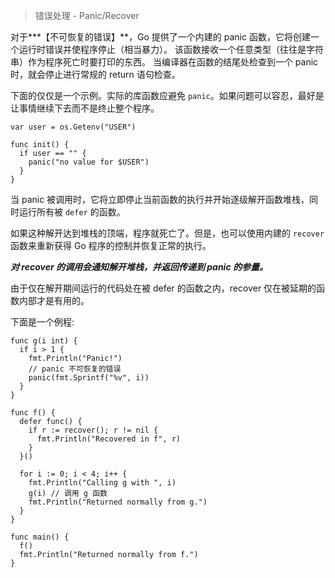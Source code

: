 > 错误处理 - Panic/Recover

对于***【不可恢复的错误】**，Go 提供了一个内建的 panic 函数，它将创建一个运行时错误并使程序停止（相当暴力）。
该函数接收一个任意类型（往往是字符串）作为程序死亡时要打印的东西。
当编译器在函数的结尾处检查到一个 panic 时，就会停止进行常规的 return 语句检查。

下面的仅仅是一个示例。实际的库函数应避免 `panic`。如果问题可以容忍，最好是让事情继续下去而不是终止整个程序。

```
var user = os.Getenv("USER")

func init() {
  if user == "" {
    panic("no value for $USER")
  }
}
```

当 panic 被调用时，它将立即停止当前函数的执行并开始逐级解开函数堆栈，同时运行所有被 `defer` 的函数。

如果这种解开达到堆栈的顶端，程序就死亡了。但是，也可以使用内建的 `recover` 函数来重新获得 Go 程序的控制并恢复正常的执行。

***对 recover 的调用会通知解开堆栈，并返回传递到 panic 的参量。***

由于仅在解开期间运行的代码处在被 defer 的函数之内，recover 仅在被延期的函数内部才是有用的。

下面是一个例程:

```
func g(i int) {
  if i > 1 {
    fmt.Println("Panic!")
    // panic 不可恢复的错误
    panic(fmt.Sprintf("%v", i))
  }
}

func f() {
  defer func() {
    if r := recover(); r != nil {
      fmt.Println("Recovered in f", r)
    }
  }()
  
  for i := 0; i < 4; i++ {
    fmt.Println("Calling g with ", i)
    g(i) // 调用 g 函数
    fmt.Println("Returned normally from g.")
  }
}

func main() {
  f()
  fmt.Println("Returned normally from f.")
}
```






